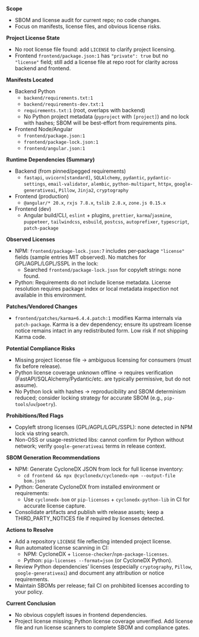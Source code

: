 **Scope**
- SBOM and license audit for current repo; no code changes.
- Focus on manifests, license files, and obvious license risks.

**Project License State**
- No root license file found: add `LICENSE` to clarify project licensing.
- Frontend `frontend/package.json:1` has `"private": true` but no `"license"` field; still add a license file at repo root for clarity across backend and frontend.

**Manifests Located**
- Backend Python
  - `backend/requirements.txt:1`
  - `backend/requirements-dev.txt:1`
  - `requirements.txt:1` (root, overlaps with backend)
  - No Python project metadata (`pyproject` with `[project]`) and no lock with hashes; SBOM will be best-effort from requirements pins.
- Frontend Node/Angular
  - `frontend/package.json:1`
  - `frontend/package-lock.json:1`
  - `frontend/angular.json:1`

**Runtime Dependencies (Summary)**
- Backend (from pinned/pegged requirements)
  - `fastapi`, `uvicorn[standard]`, `SQLAlchemy`, `pydantic`, `pydantic-settings`, `email-validator`, `alembic`, `python-multipart`, `httpx`, `google-generativeai`, `Pillow`, `Jinja2`, `cryptography`
- Frontend (production)
  - `@angular/* 20.x`, `rxjs 7.8.x`, `tslib 2.8.x`, `zone.js 0.15.x`
- Frontend (dev)
  - Angular build/CLI, `eslint` + plugins, `prettier`, `karma`/`jasmine`, `puppeteer`, `tailwindcss`, `esbuild`, `postcss`, `autoprefixer`, `typescript`, `patch-package`

**Observed Licenses**
- NPM: `frontend/package-lock.json:7` includes per‑package `"license"` fields (sample entries MIT observed). No matches for GPL/AGPL/LGPL/SSPL in the lock:
  - Searched `frontend/package-lock.json` for copyleft strings: none found.
- Python: Requirements do not include license metadata. License resolution requires package index or local metadata inspection not available in this environment.

**Patches/Vendored Changes**
- `frontend/patches/karma+6.4.4.patch:1` modifies Karma internals via `patch-package`. Karma is a dev dependency; ensure its upstream license notice remains intact in any redistributed form. Low risk if not shipping Karma code.

**Potential Compliance Risks**
- Missing project license file → ambiguous licensing for consumers (must fix before release).
- Python license coverage unknown offline → requires verification (FastAPI/SQLAlchemy/Pydantic/etc. are typically permissive, but do not assume).
- No Python lock with hashes → reproducibility and SBOM determinism reduced; consider locking strategy for accurate SBOM (e.g., `pip-tools`/`uv`/`poetry`).

**Prohibitions/Red Flags**
- Copyleft strong licenses (GPL/AGPL/LGPL/SSPL): none detected in NPM lock via string search.
- Non-OSS or usage-restricted libs: cannot confirm for Python without network; verify `google-generativeai` terms in release context.

**SBOM Generation Recommendations**
- NPM: Generate CycloneDX JSON from lock for full license inventory:
  - `cd frontend && npx @cyclonedx/cyclonedx-npm --output-file bom.json`
- Python: Generate CycloneDX from installed environment or requirements:
  - Use `cyclonedx-bom` or `pip-licenses` + `cyclonedx-python-lib` in CI for accurate license capture.
- Consolidate artifacts and publish with release assets; keep a THIRD_PARTY_NOTICES file if required by licenses detected.

**Actions to Resolve**
- Add a repository `LICENSE` file reflecting intended project license.
- Run automated license scanning in CI:
  - NPM: CycloneDX + `license-checker`/`npm-package-licenses`.
  - Python: `pip-licenses --format=json` (or CycloneDX Python).
- Review Python dependencies’ licenses (especially `cryptography`, `Pillow`, `google-generativeai`) and document any attribution or notice requirements.
- Maintain SBOMs per release; fail CI on prohibited licenses according to your policy.

**Current Conclusion**
- No obvious copyleft issues in frontend dependencies.
- Project license missing; Python license coverage unverified. Add license file and run license scanners to complete SBOM and compliance gates.